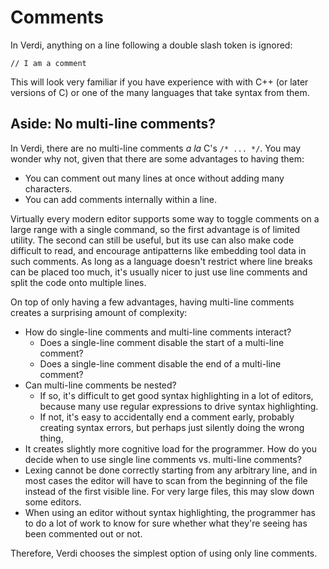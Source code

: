 # Comments
In Verdi, anything on a line following a double slash token is ignored:
```verdi
// I am a comment
```
This will look very familiar if you have experience with with C++ (or later versions of C) or one of the many languages that take syntax from them.

## Aside: No multi-line comments?
In Verdi, there are no multi-line comments _a la_ C's `/* ... */`.  You may wonder why not, given that there are some advantages to having them:

* You can comment out many lines at once without adding many characters.
* You can add comments internally within a line.

Virtually every modern editor supports some way to toggle comments on a large range with a single command, so the first advantage is of limited utility.
The second can still be useful, but its use can also make code difficult to read, and encourage antipatterns like embedding tool data in such comments.
As long as a language doesn't restrict where line breaks can be placed too much, it's usually nicer to just use line comments and split the code onto multiple lines.

On top of only having a few advantages, having multi-line comments creates a surprising amount of complexity:

* How do single-line comments and multi-line comments interact?
	* Does a single-line comment disable the start of a multi-line comment?
	* Does a single-line comment disable the end of a multi-line comment?
* Can multi-line comments be nested?
	* If so, it's difficult to get good syntax highlighting in a lot of editors, because many use regular expressions to drive syntax highlighting.
	* If not, it's easy to accidentally end a comment early, probably creating syntax errors, but perhaps just silently doing the wrong thing,
* It creates slightly more cognitive load for the programmer.  How do you decide when to use single line comments vs. multi-line comments?
* Lexing cannot be done correctly starting from any arbitrary line, and in most cases the editor will have to scan from the beginning of the file instead of the first visible line.  For very large files, this may slow down some editors.
* When using an editor without syntax highlighting, the programmer has to do a lot of work to know for sure whether what they're seeing has been commented out or not.

Therefore, Verdi chooses the simplest option of using only line comments.
